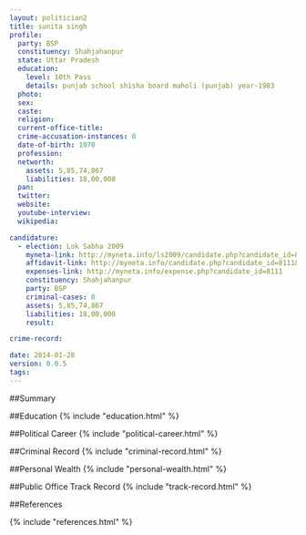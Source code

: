 ```yaml
---
layout: politician2
title: sunita singh
profile: 
  party: BSP
  constituency: Shahjahanpur
  state: Uttar Pradesh
  education: 
    level: 10th Pass
    details: punjab school shisha board maholi (punjab) year-1983
  photo: 
  sex: 
  caste: 
  religion: 
  current-office-title: 
  crime-accusation-instances: 0
  date-of-birth: 1970
  profession: 
  networth: 
    assets: 5,85,74,867
    liabilities: 18,00,000
  pan: 
  twitter: 
  website: 
  youtube-interview: 
  wikipedia: 

candidature: 
  - election: Lok Sabha 2009
    myneta-link: http://myneta.info/ls2009/candidate.php?candidate_id=8111
    affidavit-link: http://myneta.info/candidate.php?candidate_id=8111&scan=original
    expenses-link: http://myneta.info/expense.php?candidate_id=8111
    constituency: Shahjahanpur 
    party: BSP
    criminal-cases: 0
    assets: 5,85,74,867
    liabilities: 18,00,000
    result:  

crime-record: 

date: 2014-01-28
version: 0.0.5
tags: 
---
```

##Summary


##Education
{% include "education.html" %}


##Political Career
{% include "political-career.html" %}


##Criminal Record
{% include "criminal-record.html" %}


##Personal Wealth
{% include "personal-wealth.html" %}


##Public Office Track Record
{% include "track-record.html" %}


##References


{% include "references.html" %}
